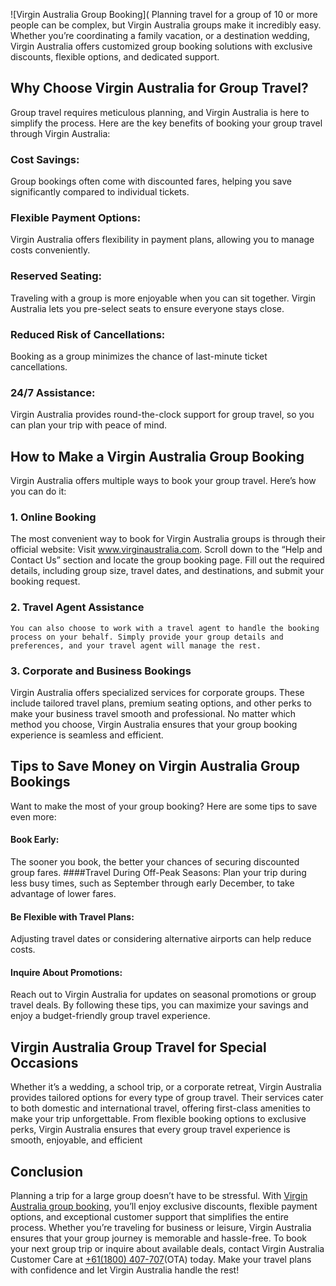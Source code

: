 ![Virgin Australia Group Booking](
Planning travel for a group of 10 or more people can be complex, but Virgin Australia groups make it incredibly easy. Whether you’re coordinating a family vacation, or a destination wedding, Virgin Australia offers customized group booking solutions with exclusive discounts, flexible options, and dedicated support.
## Why Choose Virgin Australia for Group Travel?
Group travel requires meticulous planning, and Virgin Australia is here to simplify the process. Here are the key benefits of booking your group travel through Virgin Australia:
### Cost Savings:
Group bookings often come with discounted fares, helping you save significantly compared to individual tickets.
### Flexible Payment Options:
Virgin Australia offers flexibility in payment plans, allowing you to manage costs conveniently.
### Reserved Seating: 
Traveling with a group is more enjoyable when you can sit together. Virgin Australia lets you pre-select seats to ensure everyone stays close.
### Reduced Risk of Cancellations:
Booking as a group minimizes the chance of last-minute ticket cancellations.
### 24/7 Assistance: 
Virgin Australia provides round-the-clock support for group travel, so you can plan your trip with peace of mind.
## How to Make a Virgin Australia Group Booking
Virgin Australia offers multiple ways to book your group travel. Here’s how you can do it:
### 1. Online Booking
The most convenient way to book for Virgin Australia groups is through their official website:
Visit www.virginaustralia.com.
Scroll down to the “Help and Contact Us” section and locate the group booking page.
Fill out the required details, including group size, travel dates, and destinations, and submit your booking request.
### 2. Travel Agent Assistance
	You can also choose to work with a travel agent to handle the booking process on your behalf. Simply provide your group details and preferences, and your travel agent will manage the rest.
### 3. Corporate and Business Bookings
Virgin Australia offers specialized services for corporate groups. These include tailored travel plans, premium seating options, and other perks to make your business travel smooth and professional.
No matter which method you choose, Virgin Australia ensures that your group booking experience is seamless and efficient.
## Tips to Save Money on Virgin Australia Group Bookings
Want to make the most of your group booking? Here are some tips to save even more:
#### Book Early:
The sooner you book, the better your chances of securing discounted group fares.
####Travel During Off-Peak Seasons: 
Plan your trip during less busy times, such as September through early December, to take advantage of lower fares.
#### Be Flexible with Travel Plans:
Adjusting travel dates or considering alternative airports can help reduce costs.
#### Inquire About Promotions:
Reach out to Virgin Australia for updates on seasonal promotions or group travel deals.
By following these tips, you can maximize your savings and enjoy a budget-friendly group travel experience.
## Virgin Australia Group Travel for Special Occasions
Whether it’s a wedding, a school trip, or a corporate retreat, Virgin Australia provides tailored options for every type of group travel. Their services cater to both domestic and international travel, offering first-class amenities to make your trip unforgettable.
From flexible booking options to exclusive perks, Virgin Australia ensures that every group travel experience is smooth, enjoyable, and efficient

## Conclusion
Planning a trip for a large group doesn’t have to be stressful. With [Virgin Australia group booking](https://www.virginchangeflight.com/policy/virgin-australia-group-bookings), you’ll enjoy exclusive discounts, flexible payment options, and exceptional customer support that simplifies the entire process. Whether you’re traveling for business or leisure, Virgin Australia ensures that your group journey is memorable and hassle-free.
To book your next group trip or inquire about available deals, contact Virgin Australia Customer Care at [+61(1800) 407-707](tel:611800407707)(OTA) today. Make your travel plans with confidence and let Virgin Australia handle the rest!
